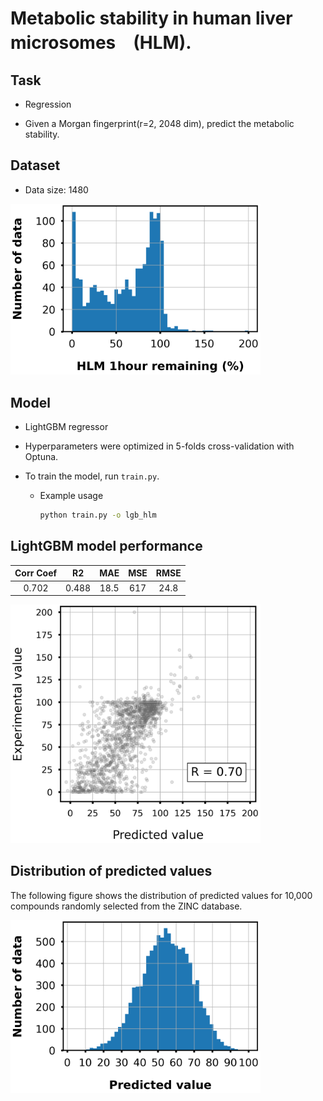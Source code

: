 # Metabolic stability in human liver microsomes　(HLM).

## Task

- Regression

- Given a Morgan fingerprint(r=2, 2048 dim), predict the metabolic stability.

## Dataset

- Data size: 1480

<div align="left">
    <img src="img/data_distribution.png" width="400">
</div>

## Model

- LightGBM regressor

- Hyperparameters were optimized in 5-folds cross-validation with Optuna.

- To train the model, run `train.py`.
    - Example usage
        ```bash
        python train.py -o lgb_hlm
        ```

## LightGBM model performance

|Corr Coef|R2|MAE|MSE|RMSE|
|:----:|:----:|:----:|:----:|:----:|
|0.702|0.488|18.5|617|24.8|

<div align="left">
      <img src="img/scatter_plot.png" width="400">
</div>

## Distribution of predicted values

The following figure shows the distribution of predicted values for 10,000 compounds randomly selected from the ZINC database.

<div align="left">
    <img src="img/pred_distribution.png" width="400">
</div>